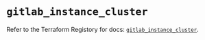 # `gitlab_instance_cluster`

Refer to the Terraform Registory for docs: [`gitlab_instance_cluster`](https://www.terraform.io/docs/providers/gitlab/r/instance_cluster).
